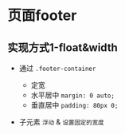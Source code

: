 # 页面footer

## 实现方式1-float&width

- 通过 `.footer-container`

    - 定宽
    - 水平居中 `margin: 0 auto;`
    - 垂直居中 `padding: 80px 0;`

- 子元素 `浮动` & `设置固定的宽度`
